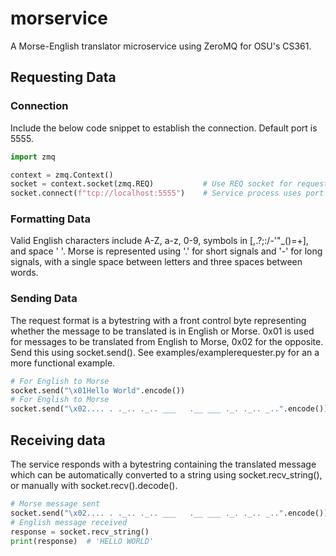 # morservice

A Morse-English translator microservice using ZeroMQ for OSU's CS361.

## Requesting Data

### Connection

Include the below code snippet to establish the connection. Default port is 5555.

```python
import zmq

context = zmq.Context()
socket = context.socket(zmq.REQ)           # Use REQ socket for requester in request-reply pattern
socket.connect(f"tcp://localhost:5555")    # Service process uses port 5555, change in config.py if necessary
```

### Formatting Data

Valid English characters include A-Z, a-z, 0-9, symbols in [,.?;:/-'"_()=+], and space ' '. Morse is represented using '.' for short signals
and '-' for long signals, with a single space between letters and three spaces between words.

### Sending Data

The request format is a bytestring with a front control byte representing whether the message to be translated is in English or Morse. 
0x01 is used for messages to be translated from English to Morse, 0x02 for the opposite. Send this using socket.send(). See 
examples/examplerequester.py for an a more functional example.

```python
# For English to Morse
socket.send("\x01Hello World".encode())
# For English to Morse
socket.send("\x02.... . ._.. ._.. ___   .__ ___ ._. ._.. _..".encode())
```

## Receiving data
The service responds with a bytestring containing the translated message which can be automatically converted to a string using socket.recv_string(), 
or manually with socket.recv().decode().

```python
# Morse message sent
socket.send("\x02.... . ._.. ._.. ___   .__ ___ ._. ._.. _..".encode())
# English message received
response = socket.recv_string()
print(response)  # 'HELLO WORLD'
```
